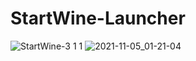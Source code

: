 # StartWine-Launcher
![StartWine-3 1 1](https://user-images.githubusercontent.com/85447162/140579344-301578a4-e577-496e-8122-7541853ccf64.png)
![2021-11-05_01-21-04](https://user-images.githubusercontent.com/85447162/140579360-9a6e3953-48e3-4638-9634-c247109f7dd3.png)
